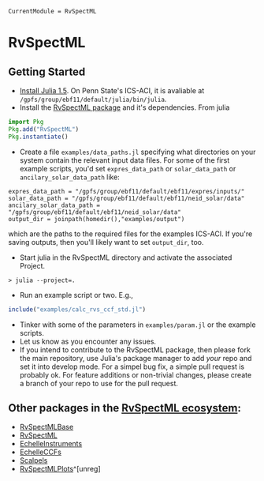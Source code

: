 ```@meta
CurrentModule = RvSpectML
```
# RvSpectML

## Getting Started

- [Install Julia 1.5](https://julialang.org/downloads/).  On Penn State's ICS-ACI, it is avaliable at  `/gpfs/group/ebf11/default/julia/bin/julia`.
- Install the [RvSpectML package](https://github.com/RvSpectML/RvSpectML.jl) and it's dependencies.  From julia
```julia
import Pkg
Pkg.add("RvSpectML")
Pkg.instantiate()
```
- Create a file `examples/data_paths.jl` specifying what directories on your system contain the relevant input data files.  For some of the first example scripts, you'd set  `expres_data_path` or `solar_data_path` or `ancilary_solar_data_path` like:
```
expres_data_path = "/gpfs/group/ebf11/default/ebf11/expres/inputs/"
solar_data_path = "/gpfs/group/ebf11/default/ebf11/neid_solar/data"
ancilary_solar_data_path = "/gpfs/group/ebf11/default/ebf11/neid_solar/data"
output_dir = joinpath(homedir(),"examples/output")
```
which are the paths to the required files for the examples ICS-ACI.  If you're saving outputs, then you'll likely want to set `output_dir`, too.

- Start julia in the RvSpectML directory and activate the associated Project.
```
> julia --project=.
```
- Run an example script or two.  E.g.,
```julia
include("examples/calc_rvs_ccf_std.jl")
```
- Tinker with some of the parameters in `examples/param.jl` or the example scripts.
- Let us know as you encounter any issues.
- If you intend to contribute to the RvSpectML package, then please fork the main repository, use Julia's package manager to add _your_ repo and set it into develop mode.  For a simpel bug fix, a simple pull request is probably ok.  For feature additions or non-trivial changes, please create a branch of your repo to use for the pull request.

## Other packages in the [RvSpectML ecosystem](https://github.com/RvSpectML):
- [RvSpectMLBase](https://rvspectml.github.io/RvSpectMLBase.jl/stable/)
- [RvSpectML](https://github.com/RvSpectML/RvSpectML.jl)
- [EchelleInstruments](https://rvspectml.github.io/EchelleInstruments.jl/stable/)
- [EchelleCCFs](https://rvspectml.github.io/EchelleCCFs.jl/stable)
- [Scalpels](https://rvspectml.github.io/Scalpels.jl/stable/)
- [RvSpectMLPlots](https://rvspectml.github.io/RvSpectMLPlots.jl/stable/)^[unreg]


 [^unreg]: This package is not yet registerd in Julia's general registry yet.
